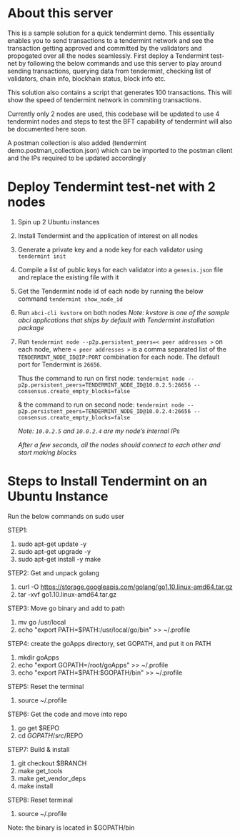 # About this server

This is a sample solution for a quick tendermint demo. This essentially enables you to send transactions to a tendermint network and see the transaction getting approved and committed by the validators and propogated over all the nodes seamlessly. First deploy a Tendermint test-net by following the below commands and use this server to play around sending transactions, querying data from tendermint, checking list of validators, chain info, blockhain status, block info etc.

This solution also contains a script that generates 100 transactions. This will show the speed of tendermint network in commiting transactions.

Currently only 2 nodes are used, this codebase will be updated to use 4 tendermint nodes and steps to test the BFT capability of tendermint will also be documented here soon.

A postman collection is also added (tendermint demo.postman_collection.json) which can be imported to the postman client and the IPs required to be updated accordingly

# Deploy Tendermint test-net with 2 nodes
1.	Spin up 2 Ubuntu instances

2.	Install Tendermint and the application of interest on all nodes

3.	Generate a private key and a node key for each validator using
    `tendermint init`

4.	Compile a list of public keys for each validator into a `genesis.json` file and replace the existing file with it

5.	Get the Tendermint node id of each node by running the below command 
    `tendermint show_node_id`

6.	Run
    `abci-cli kvstore` on both nodes
    *Note: kvstore is one of the sample abci applications that ships by default with Tendermint installation package*

7.	Run
    `tendermint node --p2p.persistent_peers=< peer addresses >`
    on each node, where `< peer addresses >` is a comma separated list of the `TENDERMINT_NODE_ID@IP:PORT` combination for each node. The default port for Tendermint is `26656`.

    Thus the command to run on first node:
    `tendermint node --p2p.persistent_peers=TENDERMINT_NODE_ID@10.0.2.5:26656 --consensus.create_empty_blocks=false`

    & the command to run on second node:
    `tendermint node --p2p.persistent_peers=TENDERMINT_NODE_ID@10.0.2.4:26656 --consensus.create_empty_blocks=false`

    *Note: `10.0.2.5` and `10.0.2.4` are my node’s internal IPs*

    *After a few seconds, all the nodes should connect to each other and start making blocks*


# Steps to Install Tendermint on an Ubuntu Instance

Run the below commands on sudo user

STEP1:
1.	sudo apt-get update -y
2.	sudo apt-get upgrade -y
3.	sudo apt-get install -y make

STEP2: Get and unpack golang
1. curl -O https://storage.googleapis.com/golang/go1.10.linux-amd64.tar.gz
2. tar -xvf go1.10.linux-amd64.tar.gz

STEP3: Move go binary and add to path
1. mv go /usr/local
2. echo "export PATH=\$PATH:/usr/local/go/bin" >> ~/.profile

STEP4: create the goApps directory, set GOPATH, and put it on PATH
1. mkdir goApps
2. echo "export GOPATH=/root/goApps" >> ~/.profile
3. echo "export PATH=\$PATH:\$GOPATH/bin" >> ~/.profile

STEP5: Reset the terminal
1. source ~/.profile

STEP6: Get the code and move into repo
1. go get $REPO
2. cd $GOPATH/src/$REPO

STEP7: Build & install
1. git checkout $BRANCH
2. make get_tools
3. make get_vendor_deps
4. make install

STEP8: Reset terminal
1. source ~/.profile

Note: the binary is located in $GOPATH/bin

  

